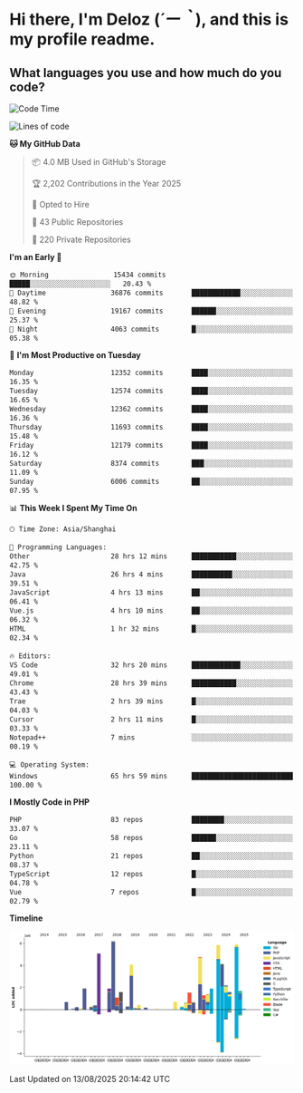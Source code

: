 # **Hi there, I'm Deloz (*´ー｀*), and this is my profile readme.**

## **What languages you use and how much do you code?**

<!--START_SECTION:waka-->
![Code Time](http://img.shields.io/badge/Code%20Time-7%2C136%20hrs%2050%20mins-blue)

![Lines of code](https://img.shields.io/badge/From%20Hello%20World%20I%27ve%20Written-58.8%20million%20lines%20of%20code-blue)

**🐱 My GitHub Data** 

> 📦 4.0 MB Used in GitHub's Storage 
 > 
> 🏆 2,202 Contributions in the Year 2025
 > 
> 💼 Opted to Hire
 > 
> 📜 43 Public Repositories 
 > 
> 🔑 220 Private Repositories 
 > 
**I'm an Early 🐤** 

```text
🌞 Morning                15434 commits       █████░░░░░░░░░░░░░░░░░░░░   20.43 % 
🌆 Daytime                36876 commits       ████████████░░░░░░░░░░░░░   48.82 % 
🌃 Evening                19167 commits       ██████░░░░░░░░░░░░░░░░░░░   25.37 % 
🌙 Night                  4063 commits        █░░░░░░░░░░░░░░░░░░░░░░░░   05.38 % 
```
📅 **I'm Most Productive on Tuesday** 

```text
Monday                   12352 commits       ████░░░░░░░░░░░░░░░░░░░░░   16.35 % 
Tuesday                  12574 commits       ████░░░░░░░░░░░░░░░░░░░░░   16.65 % 
Wednesday                12362 commits       ████░░░░░░░░░░░░░░░░░░░░░   16.36 % 
Thursday                 11693 commits       ████░░░░░░░░░░░░░░░░░░░░░   15.48 % 
Friday                   12179 commits       ████░░░░░░░░░░░░░░░░░░░░░   16.12 % 
Saturday                 8374 commits        ███░░░░░░░░░░░░░░░░░░░░░░   11.09 % 
Sunday                   6006 commits        ██░░░░░░░░░░░░░░░░░░░░░░░   07.95 % 
```


📊 **This Week I Spent My Time On** 

```text
🕑︎ Time Zone: Asia/Shanghai

💬 Programming Languages: 
Other                    28 hrs 12 mins      ███████████░░░░░░░░░░░░░░   42.75 % 
Java                     26 hrs 4 mins       ██████████░░░░░░░░░░░░░░░   39.51 % 
JavaScript               4 hrs 13 mins       ██░░░░░░░░░░░░░░░░░░░░░░░   06.41 % 
Vue.js                   4 hrs 10 mins       ██░░░░░░░░░░░░░░░░░░░░░░░   06.32 % 
HTML                     1 hr 32 mins        █░░░░░░░░░░░░░░░░░░░░░░░░   02.34 % 

🔥 Editors: 
VS Code                  32 hrs 20 mins      ████████████░░░░░░░░░░░░░   49.01 % 
Chrome                   28 hrs 39 mins      ███████████░░░░░░░░░░░░░░   43.43 % 
Trae                     2 hrs 39 mins       █░░░░░░░░░░░░░░░░░░░░░░░░   04.03 % 
Cursor                   2 hrs 11 mins       █░░░░░░░░░░░░░░░░░░░░░░░░   03.33 % 
Notepad++                7 mins              ░░░░░░░░░░░░░░░░░░░░░░░░░   00.19 % 

💻 Operating System: 
Windows                  65 hrs 59 mins      █████████████████████████   100.00 % 
```

**I Mostly Code in PHP** 

```text
PHP                      83 repos            ████████░░░░░░░░░░░░░░░░░   33.07 % 
Go                       58 repos            ██████░░░░░░░░░░░░░░░░░░░   23.11 % 
Python                   21 repos            ██░░░░░░░░░░░░░░░░░░░░░░░   08.37 % 
TypeScript               12 repos            █░░░░░░░░░░░░░░░░░░░░░░░░   04.78 % 
Vue                      7 repos             █░░░░░░░░░░░░░░░░░░░░░░░░   02.79 % 
```



**Timeline**

![Lines of Code chart](https://raw.githubusercontent.com/deloz/deloz/main/assets/bar_graph.png)


 Last Updated on 13/08/2025 20:14:42 UTC
<!--END_SECTION:waka-->
